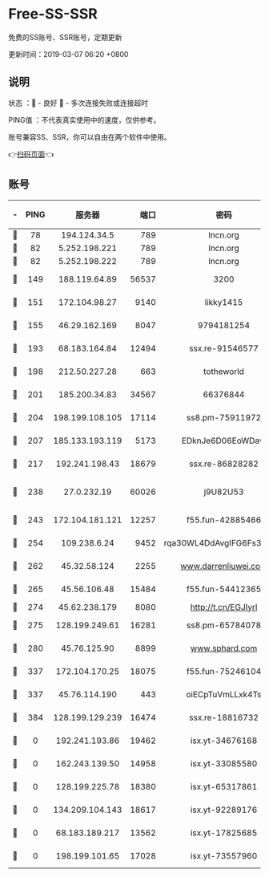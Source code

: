 # Free-SS-SSR

免费的SS账号、SSR账号，定期更新

更新时间：2019-03-07 06:20 +0800

## 说明

状态     ：🙂 - 良好 🙁 - 多次连接失败或连接超时

PING值   ：不代表真实使用中的速度，仅供参考。

账号兼容SS、SSR，你可以自由在两个软件中使用。

👉[扫码页面](https://liesauer.github.io/Free-SS-SSR/)👈

## 账号

|-|PING|服务器|端口|密码|加密方式|区域|
|:----:|:----:|:-----:|-----:|:----:|:----:|:----:|
|🙂|78|194.124.34.5|789|lncn.org|rc4|JP|
|🙂|82|5.252.198.221|789|lncn.org|rc4|JP|
|🙂|82|5.252.198.222|789|lncn.org|rc4|JP|
|🙂|149|188.119.64.89|56537|3200|aes-256-cfb|RU|
|🙂|151|172.104.98.27|9140|likky1415|aes-256-cfb|JP|
|🙂|155|46.29.162.169|8047|9794181254|aes-256-cfb|RU|
|🙂|193|68.183.164.84|12494|ssx.re-91546577|aes-256-cfb|US|
|🙂|198|212.50.227.28|663|totheworld|aes-256-cfb|US|
|🙂|201|185.200.34.83|34567|66376844|aes-256-cfb|US|
|🙂|204|198.199.108.105|17114|ss8.pm-75911972|aes-256-cfb|US|
|🙂|207|185.133.193.119|5173|EDknJe6D06EoWDaw|aes-256-cfb|US|
|🙂|217|192.241.198.43|18679|ssx.re-86828282|aes-256-cfb|US|
|🙂|238|27.0.232.19|60026|j9U82U53|xchacha20-ietf-poly1305|HK|
|🙂|243|172.104.181.121|12257|f55.fun-42885466|aes-256-cfb|SG|
|🙂|254|109.238.6.24|9452|rqa30WL4DdAvgIFG6Fs3znzTa|aes-256-cfb|FR|
|🙂|262|45.32.58.124|2255|www.darrenliuwei.com|aes-256-cfb|JP|
|🙂|265|45.56.106.48|15484|f55.fun-54412365|aes-256-cfb|US|
|🙂|274|45.62.238.179|8080|http://t.cn/EGJIyrl|rc4-md5|CA|
|🙂|275|128.199.249.61|16281|ss8.pm-65784078|aes-256-cfb|SG|
|🙂|280|45.76.125.90|8899|www.sphard.com|aes-256-cfb|AU|
|🙂|337|172.104.170.25|18075|f55.fun-75246104|aes-256-cfb|SG|
|🙂|337|45.76.114.190|443|oiECpTuVmLLxk4Ts|aes-256-cfb|AU|
|🙂|384|128.199.129.239|16474|ssx.re-18816732|aes-256-cfb|SG|
|🙁|0|192.241.193.86|19462|isx.yt-34676168|aes-256-cfb|US|
|🙁|0|162.243.139.50|14958|isx.yt-33085580|aes-256-cfb|US|
|🙁|0|128.199.225.78|18380|isx.yt-65317861|aes-256-cfb|SG|
|🙁|0|134.209.104.143|18617|isx.yt-92289176|aes-256-cfb|SG|
|🙁|0|68.183.189.217|13562|isx.yt-17825685|aes-256-cfb|SG|
|🙁|0|198.199.101.65|17028|isx.yt-73557960|aes-256-cfb|US|
